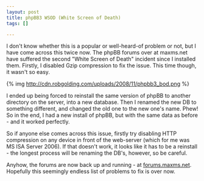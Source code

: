 ```yaml
--- 
layout: post
title: phpBB3 WSOD (White Screen of Death)
tags: []

---
```


I don't know whether this is a popular or well-heard-of problem or not, but I
have come across this twice now. The phpBB forums over at maxms.net have
suffered the second "White Screen of Death" incident since I installed them.
Firstly, I disabled Gzip compression to fix the issue. This time though, it
wasn't so easy.

{% img http://cdn.robgolding.com/uploads/2008/11/phpbb3_bod.png %}

I ended up being forced to reinstall the same version of phpBB to another
directory on the server, into a new database. Then I renamed the new DB to
something different, and changed the old one to the new one's name. Phew! So in
the end, I had a new install of phpBB, but with the same data as before - and it
worked perfectly.

So if anyone else comes across this issue, firstly try disabling HTTP
compression on any device in front of the web-server (which for me was MS ISA
Server 2006). If that doesn't work, it looks like it has to be a reinstall - the
longest process will be renaming the DB's, however, so be careful.

Anyhow, the forums are now back up and running - at [forums.maxms.net][forums].
Hopefully this seemingly endless list of problems to fix is over now.

[forums]: http://forums.maxms.net "forums.maxms.net"
